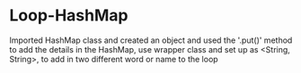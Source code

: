 # Loop-HashMap
Imported HashMap class and created an object and used the '.put()' method to add the details in the HashMap, use wrapper class and set up as  &lt;String, String>, to add in two different word or name to the loop
